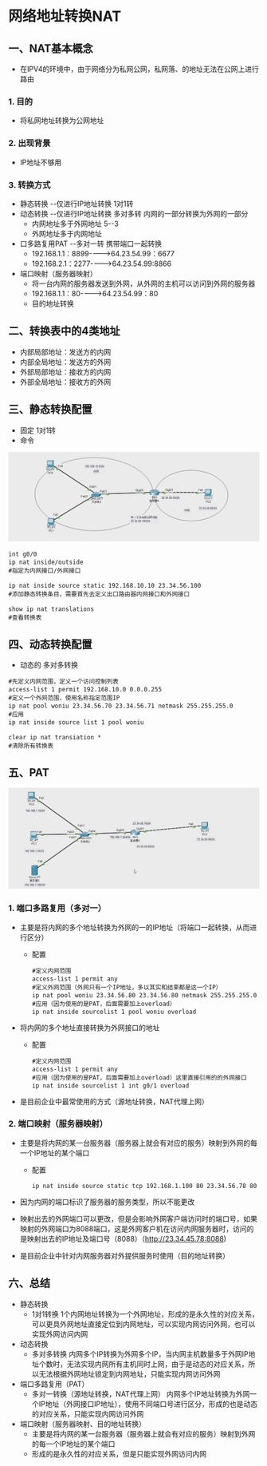 # 网络地址转换NAT

## 一、NAT基本概念

- 在IPV4的环境中，由于网络分为私网公网，私网落、的地址无法在公网上进行路由

### 1. 目的

- 将私网地址转换为公网地址

### 2. 出现背景

- IP地址不够用

### 3. 转换方式

- 静态转换 --仅进行IP地址转换  1对1转
- 动态转换 --仅进行IP地址转换  多对多转  内网的一部分转换为外网的一部分
  - 内网地址多于外网地址		5--3
  - 外网地址多于内网地址		
- 口多路复用PAT --多对一转		携带端口一起转换
  - 192.168.1.1：8899---->64.23.54.99：6677
  - 192.168.2.1：2277---->64.23.54.99:8866
- 端口映射（服务器映射）
  -  将一台内网的服务器发送到外网，从外网的主机可以访问到外网的服务器
  -  192.168.1.1：80---->64.23.54.99：80
  -  目的地址转换

## 二、转换表中的4类地址

- 内部局部地址：发送方的内网
- 内部全局地址：发送方的外网
- 外部局部地址：接收方的内网
- 外部全局地址：接收方的外网

## 三、静态转换配置

- 固定 1对1转
- 命令

![image-20220717161830692](../../picture/35a2c953422246889c6f7b87b46a0b6f.png)

```shell
int g0/0
ip nat inside/outside
#指定为内网接口/外网接口
```

```shell
ip nat inside source static 192.168.10.10 23.34.56.100
#添加静态转换条目，需要首先去定义出口路由器内网接口和外网接口
```

```shell
show ip nat translations
#查看转换表
```

## 四、动态转换配置

- 动态的 多对多转换

```shell
#先定义内网范围，定义一个访问控制列表
access-list 1 permit 192.168.10.0 0.0.0.255
#定义一个外网范围，使用名称指定范围IP
ip nat pool woniu 23.34.56.70 23.34.56.71 netmask 255.255.255.0
#应用
ip nat inside source list 1 pool woniu
```

```shell
clear ip nat transiation *
#清除所有转换表
```

## 五、PAT

![](../../picture/It1cLeVDvUpC2xi.png)

### 1. 端口多路复用（多对一）

- 主要是将内网的多个地址转换为外网的一的IP地址（将端口一起转换，从而进行区分）

  - 配置

    ```shell
    #定义内网范围
    access-list 1 permit any
    #定义外网范围（外网只有一个IP地址，多以其实和结束都是这一个IP）
    ip nat pool woniu 23.34.56.80 23.34.56.80 netmask 255.255.255.0
    #应用（因为使用的是PAT，后面需要加上overload）
    ip nat inside sourcelist 1 pool woniu overload
    ```

- 将内网的多个地址直接转换为外网接口的地址

  - 配置

    ```shell
    #定义内网范围
    access-list 1 permit any
    #应用（因为使用的是PAT，后面需要加上overload）这里直接引用的的外网接口
    ip nat inside sourcelist 1 int g0/1 overload
    ```

- 是目前企业中最常使用的方式（源地址转换，NAT代理上网）

### 2. 端口映射（服务器映射）

- 主要是将内网的某一台服务器（服务器上就会有对应的服务）映射到外网的每一个IP地址的某个端口

  - 配置

    ```
    ip nat inside source static tcp 192.168.1.100 80 23.34.56.78 80
    ```

- 因为内网的端口标识了服务器的服务类型，所以不能更改

- 映射出去的外网端口可以更改，但是会影响外网客户端访问时的端口号，如果映射的外网端口为8088端口，这是外网客户机在访问内网服务器时，访问的是映射出去的IP地址及端口号（8088）（http://23.34.45.78:8088)

- 是目前企业中针对内网服务器对外提供服务时使用（目的地址转换）

## 六、总结

- 静态转换	
  - 1对1转换	1个内网地址转换为一个外网地址，形成的是永久性的对应关系，可以更具外网地址直接定位到内网地址，可以实现内网访问外网，也可以实现外网访问内网
- 动态转换
  - 多对多转换	内网多个IP转换为外网多个IP，当内网主机数量多于外网IP地址个数时，无法实现内网所有主机同时上网，由于是动态的对应关系，所以无法根据外网地址锁定到内网地址，只能实现内网访问外网
- 端口多路复用（PAT）
  - 多对一转换（源地址转换，NAT代理上网）	内网多个IP地址转换为外网一个IP地址（外网接口IP地址），使用不同端口号进行区分，形成的也是动态的对应关系，只能实现内网访问外网
- 端口映射（服务器映射、目的地址转换）
  - 主要是将内网的某一台服务器（服务器上就会有对应的服务）映射到外网的每一个IP地址的某个端口
  - 形成的是永久性的对应关系，但是只能实现外网访问内网




